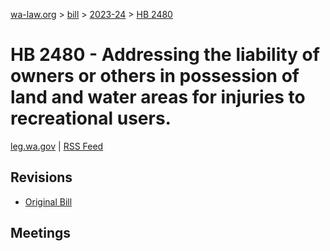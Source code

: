 [wa-law.org](/) > [bill](/bill/) > [2023-24](/bill/2023-24/) > [HB 2480](/bill/2023-24/hb/2480/)

# HB 2480 - Addressing the liability of owners or others in possession of land and water areas for injuries to recreational users.
[leg.wa.gov](https://app.leg.wa.gov/billsummary?BillNumber=2480&Year=2023&Initiative=false) | [RSS Feed](./rss.xml)

## Revisions
* [Original Bill](1/)

## Meetings